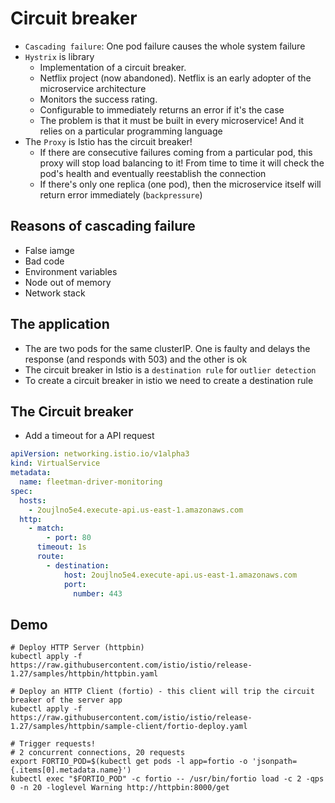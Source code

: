 # Circuit breaker

- `Cascading failure`: One pod failure causes the whole system failure
- `Hystrix` is library
  - Implementation of a circuit breaker.
  - Netflix project (now abandoned). Netflix is an early adopter of the microservice architecture
  - Monitors the success rating.
  - Configurable to immediately returns an error if it's the case
  - The problem is that it must be built in every microservice! And it relies on a particular programming language
- The `Proxy` is Istio has the circuit breaker!
  - If there are consecutive failures coming from a particular pod, this proxy will stop load balancing to it! From time to time it will check the pod's health and eventually reestablish the connection
  - If there's only one replica (one pod), then the microservice itself will return error immediately (`backpressure`)

## Reasons of cascading failure

- False iamge
- Bad code
- Environment variables
- Node out of memory
- Network stack

## The application

- The are two pods for the same clusterIP. One is faulty and delays the response (and responds with 503) and the other is ok
- The circuit breaker in Istio is a `destination rule` for `outlier detection`
- To create a circuit breaker in istio we need to create a destination rule

## The Circuit breaker

- Add a timeout for a API request

```yaml
apiVersion: networking.istio.io/v1alpha3
kind: VirtualService
metadata:
  name: fleetman-driver-monitoring
spec:
  hosts:
    - 2oujlno5e4.execute-api.us-east-1.amazonaws.com
  http:
    - match:
        - port: 80
      timeout: 1s
      route:
        - destination:
            host: 2oujlno5e4.execute-api.us-east-1.amazonaws.com
            port:
              number: 443
```

## Demo

```shell
# Deploy HTTP Server (httpbin)
kubectl apply -f https://raw.githubusercontent.com/istio/istio/release-1.27/samples/httpbin/httpbin.yaml

# Deploy an HTTP Client (fortio) - this client will trip the circuit breaker of the server app
kubectl apply -f https://raw.githubusercontent.com/istio/istio/release-1.27/samples/httpbin/sample-client/fortio-deploy.yaml
```

```shell
# Trigger requests!
# 2 concurrent connections, 20 requests
export FORTIO_POD=$(kubectl get pods -l app=fortio -o 'jsonpath={.items[0].metadata.name}')
kubectl exec "$FORTIO_POD" -c fortio -- /usr/bin/fortio load -c 2 -qps 0 -n 20 -loglevel Warning http://httpbin:8000/get
```
